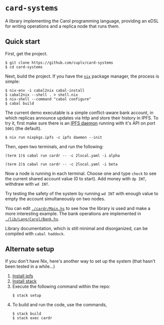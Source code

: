 # `card-systems` #

A library implementing the Carol programming language, providing an
eDSL for writing operations and a replica node that runs them.


## Quick start ##

First, get the project.

    $ git clone https://github.com/cuplv/card-systems
    $ cd card-systems

Next, build the project.  If you have the [`nix`](https://nixos.org)
package manager, the process is simple:

    $ nix-env -i cabal2nix cabal-install
    $ cabal2nix --shell . > shell.nix
    $ nix-shell --command "cabal configure"
    $ cabal build

The current demo executable is a simple conflict-aware bank account,
in which replicas announce updates via http and store their history in
IPFS.  To try it, first make sure there is an [IPFS daemon][4] running
with it's API on port `5001` (the default).

    $ nix run nixpkgs.ipfs -c ipfs daemon --init

Then, open two terminals, and run the following:

    (term 1)$ cabal run cardr -- -c 2local.yaml -i alpha

    (term 2)$ cabal run cardr -- -c 2local.yaml -i beta

Now a node is running in each terminal.  Choose one and type `check`
to see the current shared account value (0 to start).  Add money with
`dp INT`, withdraw with `wd INT`.

Try testing the safety of the system by running `wd INT` with enough
value to empty the account simultaneously on two nodes.

You can edit [`./cardr/Main.hs`][2] to see how the library is used and
make a more interesting example.  The bank operations are implemented
in [`./lib/Lang/Carol/Bank.hs`][3].

Library documentation, which is still minimal and disorganized, can be
compiled with `cabal haddock`.


## Alternate setup ##

If you don't have Nix, here's another way to set up the system (that
hasn't been tested in a while...)

1. [Install ipfs](https://docs.ipfs.io/introduction/install/)
1. [Install stack](https://docs.haskellstack.org/en/stable/README/#how-to-install)
1. Execute the following command within the repo:
    ```
    $ stack setup
    ```
1. To build and run the code, use the commands,
    ```
    $ stack build
    $ stack exec cardr
    ```

[1]: https://arxiv.org/abs/1802.08733
[2]: ./cardr/Main.hs
[3]: ./lib/CARD/LQ/Bank.hs
[4]: https://docs.ipfs.io/introduction/install/
